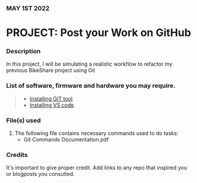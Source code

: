### MAY 1ST 2022

# PROJECT: Post your Work on GitHub

### Description
 In this project, I will be simulating a realistic workflow to refactor my previous BikeShare project using Git

### List of software, firmware and hardware you may require.
>* [Installing GIT tool](https://git-scm.com/downloads).
>* [Installing VS code](https://code.visualstudio.com/docs/?dv=win).


### File(s) used
1. The following file contains necessary commands used to do tasks:
    * Git Commands Documentation.pdf

### Credits
It's important to give proper credit. Add links to any repo that inspired you or blogposts you consulted.

